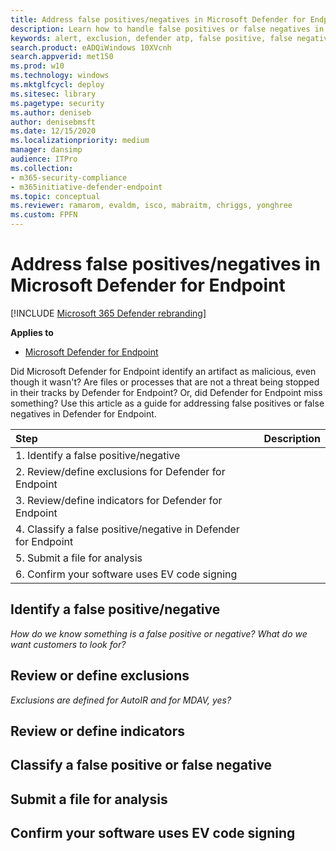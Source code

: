 ```yaml
---
title: Address false positives/negatives in Microsoft Defender for Endpoint
description: Learn how to handle false positives or false negatives in Microsoft Defender for Endpoint.
keywords: alert, exclusion, defender atp, false positive, false negative
search.product: eADQiWindows 10XVcnh
search.appverid: met150
ms.prod: w10
ms.technology: windows
ms.mktglfcycl: deploy
ms.sitesec: library
ms.pagetype: security
ms.author: deniseb
author: denisebmsft
ms.date: 12/15/2020
ms.localizationpriority: medium
manager: dansimp
audience: ITPro
ms.collection: 
- m365-security-compliance 
- m365initiative-defender-endpoint 
ms.topic: conceptual
ms.reviewer: ramarom, evaldm, isco, mabraitm, chriggs, yonghree
ms.custom: FPFN
---
```


# Address false positives/negatives in Microsoft Defender for Endpoint

[!INCLUDE [Microsoft 365 Defender rebranding](../../includes/microsoft-defender.md)]

**Applies to**

- [Microsoft Defender for Endpoint](https://go.microsoft.com/fwlink/p/?linkid=2146806)

Did Microsoft Defender for Endpoint identify an artifact as malicious, even though it wasn't? Are files or processes that are not a threat being stopped in their tracks by Defender for Endpoint? Or, did Defender for Endpoint miss something? Use this article as a guide for addressing false positives or false negatives in Defender for Endpoint.

| Step | Description |
|:---|:---|
| 1. Identify a false positive/negative |   |
| 2. Review/define exclusions for Defender for Endpoint  |  |
| 3. Review/define indicators for Defender for Endpoint |  |
| 4. Classify a false positive/negative in Defender for Endpoint |  |
| 5. Submit a file for analysis |  |
| 6. Confirm your software uses EV code signing  |  |

## Identify a false positive/negative

*How do we know something is a false positive or negative? What do we want customers to look for?*

## Review or define exclusions

*Exclusions are defined for AutoIR and for MDAV, yes?*

## Review or define indicators

## Classify a false positive or false negative

## Submit a file for analysis

## Confirm your software uses EV code signing
